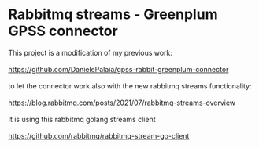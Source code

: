 # Rabbitmq streams - Greenplum GPSS connector

This project is a modification of my previous work: </br> </br>
https://github.com/DanielePalaia/gpss-rabbit-greenplum-connector </br> </br>
to let the connector work also with the new rabbitmq streams functionality: </br></br>
https://blog.rabbitmq.com/posts/2021/07/rabbitmq-streams-overview</br></br>
It is using this rabbitmq golang streams client </br></br>
https://github.com/rabbitmq/rabbitmq-stream-go-client

